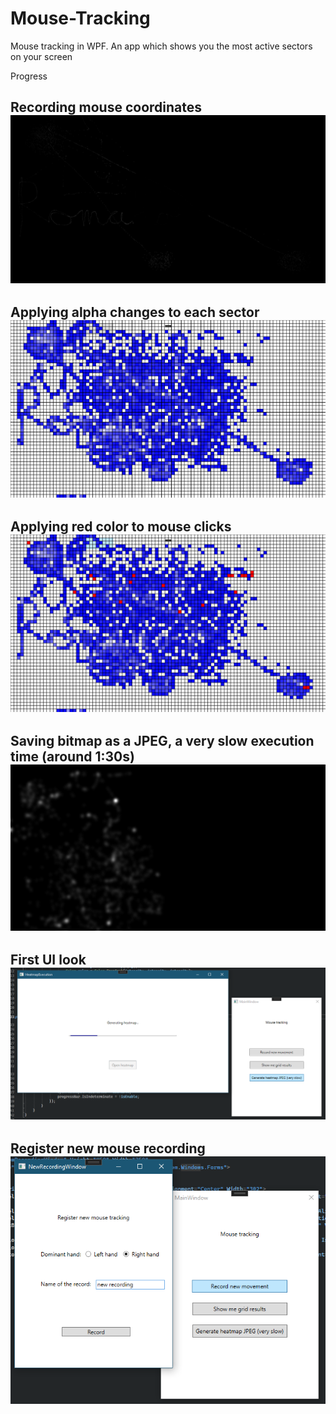 # Mouse-Tracking
Mouse tracking in WPF. An app which shows you the most active sectors on your screen

Progress

Recording mouse coordinates
![alt text](https://github.com/romanokeser/Mouse-Tracking/blob/main/ProgressImages/1stBlack.jpg)
-----

Applying alpha changes to each sector 
![alt text](https://github.com/romanokeser/Mouse-Tracking/blob/main/ProgressImages/1st.png)
-----

Applying red color to mouse clicks
![alt text](https://github.com/romanokeser/Mouse-Tracking/blob/main/ProgressImages/MouseClicks.png)
-----

Saving bitmap as a JPEG, a very slow execution time (around 1:30s)
![alt text](https://github.com/romanokeser/Mouse-Tracking/blob/main/ProgressImages/heatmap.jpg)
-----

First UI look
![alt text](https://github.com/romanokeser/Mouse-Tracking/blob/main/ProgressImages/firstUI.png)
-----

Register new mouse recording 
![alt text](https://github.com/romanokeser/Mouse-Tracking/blob/main/ProgressImages/newrecording.png)
-----